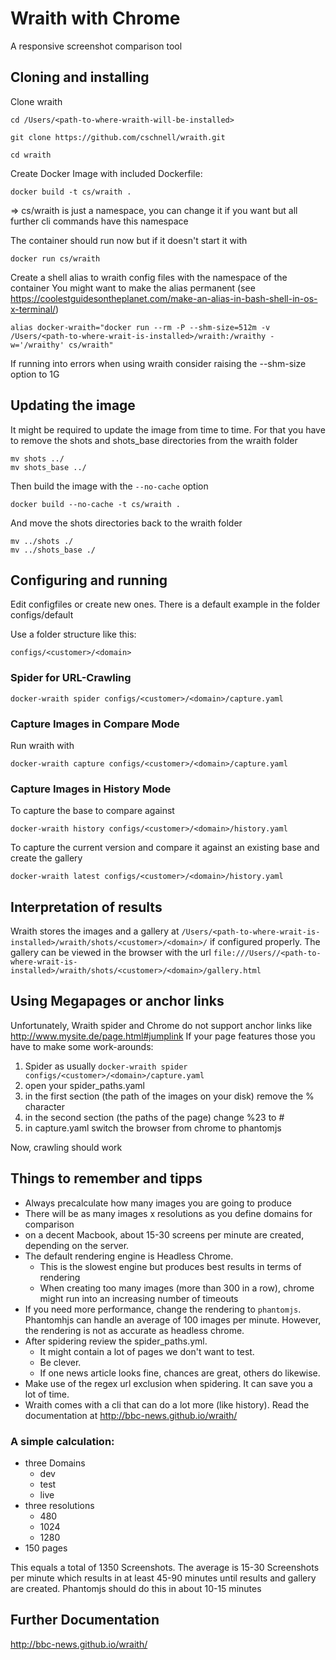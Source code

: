 # Wraith with Chrome
A responsive screenshot comparison tool

## Cloning and installing

Clone wraith

```
cd /Users/<path-to-where-wraith-will-be-installed>
```

```
git clone https://github.com/cschnell/wraith.git
```

```
cd wraith
```

Create Docker Image with included Dockerfile:

```
docker build -t cs/wraith .
```

=> cs/wraith is just a namespace, you can change it if you want but all further cli commands have this namespace

The container should run now but if it doesn't start it with

```
docker run cs/wraith
```

Create a shell alias to wraith config files with the namespace of the container
You might want to make the alias permanent (see https://coolestguidesontheplanet.com/make-an-alias-in-bash-shell-in-os-x-terminal/)

```
alias docker-wraith="docker run --rm -P --shm-size=512m -v /Users/<path-to-where-wrait-is-installed>/wraith:/wraithy -w='/wraithy' cs/wraith"
```

If running into errors when using wraith consider raising the --shm-size option to 1G

## Updating the image

It might be required to update the image from time to time. For that you have to remove the shots and shots_base directories from the wraith folder
```
mv shots ../
mv shots_base ../
```

Then build the image with the `--no-cache` option

```
docker build --no-cache -t cs/wraith .
```

And move the shots directories back to the wraith folder

```
mv ../shots ./
mv ../shots_base ./
```

## Configuring and running

Edit configfiles or create new ones. There is a default example in the folder configs/default

Use a folder structure like this:

`configs/<customer>/<domain>`

### Spider for URL-Crawling

```
docker-wraith spider configs/<customer>/<domain>/capture.yaml
```

### Capture Images in Compare Mode

Run wraith with

```
docker-wraith capture configs/<customer>/<domain>/capture.yaml
```


### Capture Images in History Mode

To capture the base to compare against

```
docker-wraith history configs/<customer>/<domain>/history.yaml
```

To capture the current version and compare it against an existing base and create the gallery

```
docker-wraith latest configs/<customer>/<domain>/history.yaml
```


## Interpretation of results
Wraith stores the images and a gallery at 
`/Users/<path-to-where-wrait-is-installed>/wraith/shots/<customer>/<domain>/`
if configured properly.
The gallery can be viewed in the browser with the url 
`file:///Users//<path-to-where-wrait-is-installed>/wraith/shots/<customer>/<domain>/gallery.html`

## Using Megapages or anchor links
Unfortunately, Wraith spider and Chrome do not support anchor links like http://www.mysite.de/page.html#jumplink
If your page features those you have to make some work-arounds:

1. Spider as usually `docker-wraith spider configs/<customer>/<domain>/capture.yaml`
2. open your spider_paths.yaml
3. in the first section (the path of the images on your disk) remove the % character
4. in the second section (the paths of the page) change %23 to #
5. in capture.yaml switch the  browser from chrome to phantomjs

Now, crawling should work

## Things to remember and tipps
* Always precalculate how many images you are going to produce
* There will be as many images x resolutions as you define domains for comparison
* on a decent Macbook, about 15-30 screens per minute are created, depending on the server.
* The default rendering engine is Headless Chrome. 
  * This is the slowest engine but produces best results in terms of rendering
  * When creating too many images (more than 300 in a row), chrome might run into an increasing number of timeouts
* If you need more performance, change the rendering to `phantomjs`. Phantomhjs can handle an average of 100 images per minute. However, the rendering is not as accurate as headless chrome.
* After spidering review the spider_paths.yml. 
  * It might contain a lot of pages we don't want to test.
  * Be clever.
  * If one news article looks fine, chances are great, others do likewise.
* Make use of the regex url exclusion when spidering. It can save you a lot of time.
* Wraith comes with a cli that can do a lot more (like history). Read the documentation at http://bbc-news.github.io/wraith/

### A simple calculation:
* three Domains
  * dev
  * test
  * live
* three resolutions
  * 480
  * 1024
  * 1280
* 150 pages

This equals a total of 1350 Screenshots. The average is 15-30 Screenshots per minute which results in at least 45-90 minutes until results and gallery are created.
Phantomjs should do this in about 10-15 minutes

## Further Documentation
http://bbc-news.github.io/wraith/
